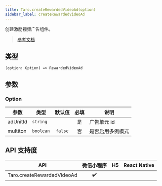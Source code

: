 ```yaml
---
title: Taro.createRewardedVideoAd(option)
sidebar_label: createRewardedVideoAd
---
```


创建激励视频广告组件。

> [参考文档](https://developers.weixin.qq.com/miniprogram/dev/api/ad/wx.createRewardedVideoAd.html)

## 类型

```tsx
(option: Option) => RewardedVideoAd
```

## 参数

### Option

| 参数 | 类型 | 默认值 | 必填 | 说明 |
| --- | --- | :---: | :---: | --- |
| adUnitId | `string` |  | 是 | 广告单元 id |
| multiton | `boolean` | `false` | 否 | 是否启用多例模式 |

## API 支持度

| API | 微信小程序 | H5 | React Native |
| :---: | :---: | :---: | :---: |
| Taro.createRewardedVideoAd | ✔️ |  |  |
